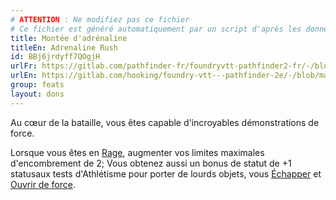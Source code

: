 ```yaml
---
# ATTENTION : Ne modifiez pas ce fichier
# Ce fichier est généré automatiquement par un script d'après les données du module Foundry VTT officiel et de sa traduction
title: Montée d'adrénaline
titleEn: Adrenaline Rush
id: BBj6jrdyff7QOgjH
urlFr: https://gitlab.com/pathfinder-fr/foundryvtt-pathfinder2-fr/-/blob/master/data/feats/BBj6jrdyff7QOgjH.htm
urlEn: https://gitlab.com/hooking/foundry-vtt---pathfinder-2e/-/blob/master/packs/data/feats.db/adrenaline-rush.json
group: feats
layout: dons
---
```

Au cœur de la bataille, vous êtes capable d'incroyables démonstrations de force.

Lorsque vous êtes en [Rage](../actions/rage.md), augmenter vos limites maximales d'encombrement de 2; Vous obtenez aussi un bonus de statut de +1 statusaux tests d'Athlétisme pour porter de lourds objets, vous [Échapper](../actions/s-échapper.md) et [Ouvrir de force](../actions/ouvrir-de-force.md).


